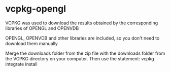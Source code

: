 # vcpkg-opengl
VCPKG was used to download the results obtained by the corresponding libraries of OPENGL and OPENVDB

OPENGL, OPENVDB and other libraries are included, so you don't need to download them manually

Merge the downloads folder from the zip file with the downloads folder from the VCPKG directory on your computer.
Then use the statement: vcpkg integrate install
